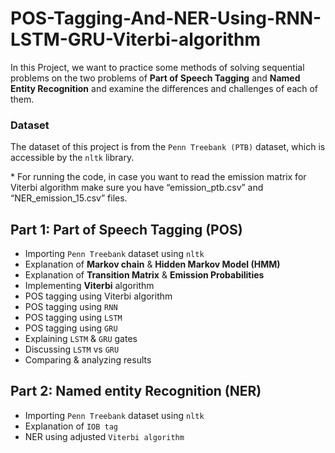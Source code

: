 # POS-Tagging-And-NER-Using-RNN-LSTM-GRU-Viterbi-algorithm

In this Project, we want to practice some methods of solving sequential problems on the two problems of **Part of Speech Tagging** and **Named Entity Recognition** and examine the differences and challenges of each of them.

### Dataset

The dataset of this project is from the `Penn Treebank (PTB)` dataset, which is accessible by the `nltk` library.

\* For running the code, in case you want to read the emission matrix for Viterbi algorithm make sure you have “emission_ptb.csv” and “NER_emission_15.csv” files.

## Part 1: Part of Speech Tagging (POS) 

* Importing `Penn Treebank` dataset using `nltk`
* Explanation of **Markov chain** & **Hidden Markov Model (HMM)**
* Explanation of **Transition Matrix** & **Emission Probabilities**
* Implementing **Viterbi** algorithm
* POS tagging using Viterbi algorithm
* POS tagging using `RNN`
* POS tagging using `LSTM`
* POS tagging using `GRU`
* Explaining `LSTM` & `GRU` gates
* Discussing `LSTM` vs `GRU`
* Comparing & analyzing results

## Part 2: Named entity Recognition (NER)

* Importing `Penn Treebank` dataset using `nltk`
* Explanation of `IOB tag`
* NER using adjusted `Viterbi algorithm` 
